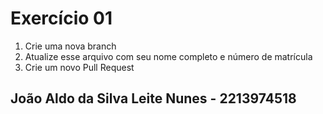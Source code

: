 # Exercício 01

1. Crie uma nova branch
2. Atualize esse arquivo com seu nome completo e número de matrícula
2. Crie um novo Pull Request

## João Aldo da Silva Leite Nunes - 2213974518
